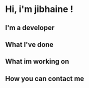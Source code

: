 # Hi, i'm jibhaine !

## I'm a developer

## What I've done

## What im working on

## How you can contact me